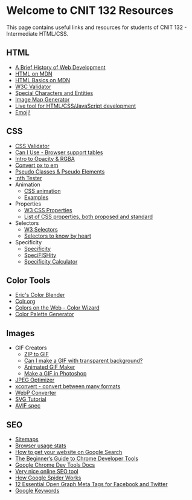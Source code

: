 # Welcome to CNIT 132 Resources

This page contains useful links and resources for students of CNIT 132 - Intermediate HTML/CSS.

## HTML

- [A Brief History of Web Development](https://www.techopedia.com/2/31579/networks/a-brief-history-of-web-development)
- [HTML on MDN](https://developer.mozilla.org/en-US/docs/Web/HTML)
- [HTML Basics on MDN](https://developer.mozilla.org/en-US/docs/Learn/Getting_started_with_the_web/HTML_basics)
- [W3C Validator](https://validator.w3.org/)
- [Special Characters and Entities](https://brajeshwar.github.io/entities/)
- [Image Map Generator](https://www.image-map.net/)
- [Live tool for HTML/CSS/JavaScript development](https://codepen.io/pen/)
- [Emoji!](https://www.w3schools.com/charsets/ref_emoji.asp)

## CSS

- [CSS Validator](https://jigsaw.w3.org/css-validator/)
- [Can I Use - Browser support tables](https://caniuse.com/)
- [Intro to Opacity & RGBA](https://www.css3.info/introduction-opacity-rgba/)
- [Convert px to em](https://www.w3schools.com/TAGS/ref_pxtoemconversion.asp)
- [Pseudo Classes & Pseudo Elements](https://www.smashingmagazine.com/2016/05/an-ultimate-guide-to-css-pseudo-classes-and-pseudo-elements/)
- [:nth Tester](https://css-tricks.com/examples/nth-child-tester/)
- Animation
  - [CSS animation](https://www.w3schools.com/css/css3_animations.asp) 
  - [Examples](https://www.creativebloq.com/inspiration/css-animation-examples)
- Properties
  - [W3 CSS Properties](https://www.w3schools.com/cssref/)
  - [List of CSS properties, both proposed and standard](https://www.w3.org/Style/CSS/all-properties.en.html#colorkey)
- Selectors
  - [W3 Selectors](https://www.w3schools.com/cssref/css_selectors.php)
  - [Selectors to know by heart](https://webdesign.tutsplus.com/the-30-css-selectors-you-must-memorize--net-16048t)
- Specificity
  - [Specificity](https://developer.mozilla.org/en-US/docs/Web/CSS/Specificity)
  - [SpeciFISHity](https://specifishity.com/)
  - [Specificity Calculator](https://specificity.keegan.st/)

## Color Tools
- [Eric's Color Blender](http://meyerweb.com/eric/tools/color-blend)
- [Colr.org](http://www.colr.org/)
- [Colors on the Web - Color Wizard](http://www.colorsontheweb.com/Color-Tools/Color-Wizard)
- [Color Palette Generator](https://bighugelabs.com/colors.php)

## Images
- GIF Creators
  - [ZIP to GIF](https://huggingface.co/spaces/pyimagesearch/gif-creator)
  - [Can I make a GIF with transparent background?](https://ezgif.com/help/gif-transparency)
  - [Animated GIF Maker](https://ezgif.com/maker)
  - [Make a GIF in Photoshop](https://blog.hubspot.com/marketing/how-to-create-animated-gif-quick-tip-ht)
- [JPEG Optimizer](https://jpeg-optimizer.com/)
- [xconvert - convert between many formats](https://www.xconvert.com/)
- [WebP Converter](https://webp-converter.com/)
- [SVG Tutorial](https://www.w3schools.com/graphics/svg_intro.asp)
- [AVIF spec](https://aomediacodec.github.io/av1-avif/)

## SEO
- [Sitemaps](https://www.xml-sitemaps.com/)
- [Browser usage stats](https://gs.statcounter.com/)
- [How to get your website on Google Search](https://www.google.com/webmasters/#?modal_active=none)
- [The Beginner’s Guide to Chrome Developer Tools](https://nira.com/chrome-developer-tools/)
- [Google Chrome Dev Tools Docs](https://developer.chrome.com/docs/devtools/)
- [Very nice online SEO tool](https://www.seoworks.com/)
- [How Google Spider Works](https://support.google.com/webmasters/answer/182072?hl=en)
- [12 Essential Open Graph Meta Tags for Facebook and Twitter](https://neilpatel.com/blog/open-graph-meta-tags/)
- [Google Keywords](https://adwords.google.com/select/KeywordToolExternal)
